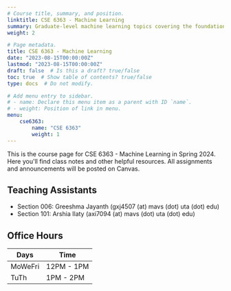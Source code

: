 ```yaml
---
# Course title, summary, and position.
linktitle: CSE 6363 - Machine Learning
summary: Graduate-level machine learning topics covering the foundations up to modern publications.
weight: 2

# Page metadata.
title: CSE 6363 - Machine Learning
date: "2023-08-15T00:00:00Z"
lastmod: "2023-08-15T00:00:00Z"
draft: false  # Is this a draft? true/false
toc: true  # Show table of contents? true/false
type: docs  # Do not modify.

# Add menu entry to sidebar.
# - name: Declare this menu item as a parent with ID `name`.
# - weight: Position of link in menu.
menu:
    cse6363:
        name: "CSE 6363"
        weight: 1
---
```


This is the course page for CSE 6363 - Machine Learning in Spring 2024. Here you'll find class notes and other helpful resources. All assignments and announcements will be posted on Canvas.

## Teaching Assistants

- Section 006: Greeshma Jayanth (gxj4507 (at) mavs (dot) uta (dot) edu)
- Section 101: Arshia Ilaty (axi7094 (at) mavs (dot) uta (dot) edu)

## Office Hours

| Days    | Time       |
| ------- | ---------- |
| MoWeFri | 12PM - 1PM |
| TuTh    | 1PM - 2PM  |